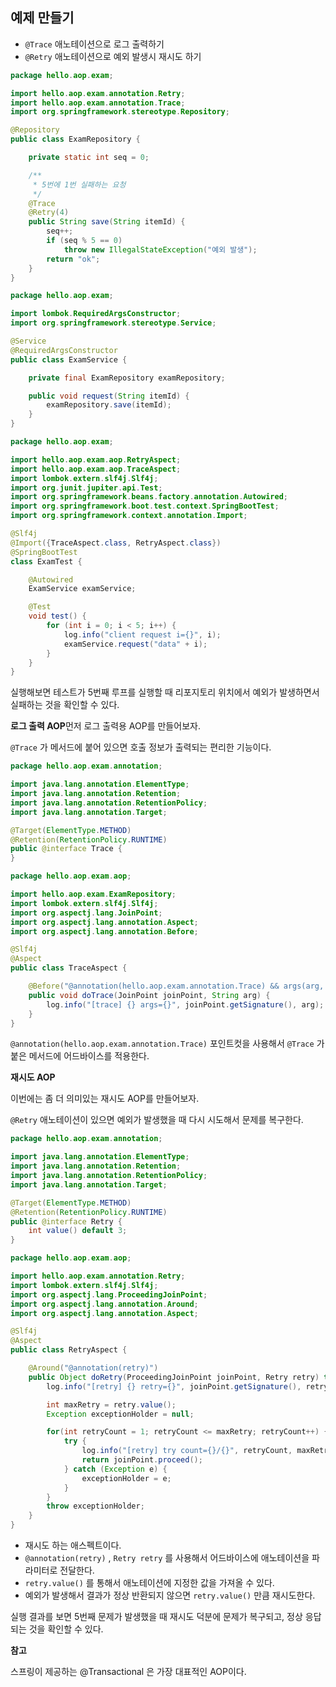 ## 예제 만들기

- `@Trace` 애노테이션으로 로그 출력하기
- `@Retry` 애노테이션으로 예외 발생시 재시도 하기

```java
package hello.aop.exam;

import hello.aop.exam.annotation.Retry;
import hello.aop.exam.annotation.Trace;
import org.springframework.stereotype.Repository;

@Repository
public class ExamRepository {

    private static int seq = 0;

    /**
     * 5번에 1번 실패하는 요청
     */
    @Trace
    @Retry(4)
    public String save(String itemId) {
        seq++;
        if (seq % 5 == 0)
            throw new IllegalStateException("예외 발생");
        return "ok";
    }
}
```

```java
package hello.aop.exam;

import lombok.RequiredArgsConstructor;
import org.springframework.stereotype.Service;

@Service
@RequiredArgsConstructor
public class ExamService {

    private final ExamRepository examRepository;

    public void request(String itemId) {
        examRepository.save(itemId);
    }
}
```

```java
package hello.aop.exam;

import hello.aop.exam.aop.RetryAspect;
import hello.aop.exam.aop.TraceAspect;
import lombok.extern.slf4j.Slf4j;
import org.junit.jupiter.api.Test;
import org.springframework.beans.factory.annotation.Autowired;
import org.springframework.boot.test.context.SpringBootTest;
import org.springframework.context.annotation.Import;

@Slf4j
@Import({TraceAspect.class, RetryAspect.class})
@SpringBootTest
class ExamTest {

    @Autowired
    ExamService examService;

    @Test
    void test() {
        for (int i = 0; i < 5; i++) {
            log.info("client request i={}", i);
            examService.request("data" + i);
        }
    }
}
```

실행해보면 테스트가 5번째 루프를 실행할 때 리포지토리 위치에서 예외가 발생하면서 실패하는 것을 확인할 수 있다.

**로그 출력 AOP**먼저 로그 출력용 AOP를 만들어보자.

`@Trace` 가 메서드에 붙어 있으면 호출 정보가 출력되는 편리한 기능이다.

```java
package hello.aop.exam.annotation;

import java.lang.annotation.ElementType;
import java.lang.annotation.Retention;
import java.lang.annotation.RetentionPolicy;
import java.lang.annotation.Target;

@Target(ElementType.METHOD)
@Retention(RetentionPolicy.RUNTIME)
public @interface Trace {
}
```

```java
package hello.aop.exam.aop;

import hello.aop.exam.ExamRepository;
import lombok.extern.slf4j.Slf4j;
import org.aspectj.lang.JoinPoint;
import org.aspectj.lang.annotation.Aspect;
import org.aspectj.lang.annotation.Before;

@Slf4j
@Aspect
public class TraceAspect {

    @Before("@annotation(hello.aop.exam.annotation.Trace) && args(arg, ..)")
    public void doTrace(JoinPoint joinPoint, String arg) {
        log.info("[trace] {} args={}", joinPoint.getSignature(), arg);
    }
}
```

`@annotation(hello.aop.exam.annotation.Trace)` 포인트컷을 사용해서 `@Trace` 가 붙은 메서드에
어드바이스를 적용한다.

**재시도 AOP**

이번에는 좀 더 의미있는 재시도 AOP를 만들어보자.

`@Retry` 애노테이션이 있으면 예외가 발생했을 때 다시 시도해서 문제를 복구한다.

```java
package hello.aop.exam.annotation;

import java.lang.annotation.ElementType;
import java.lang.annotation.Retention;
import java.lang.annotation.RetentionPolicy;
import java.lang.annotation.Target;

@Target(ElementType.METHOD)
@Retention(RetentionPolicy.RUNTIME)
public @interface Retry {
    int value() default 3;
}
```

```java
package hello.aop.exam.aop;

import hello.aop.exam.annotation.Retry;
import lombok.extern.slf4j.Slf4j;
import org.aspectj.lang.ProceedingJoinPoint;
import org.aspectj.lang.annotation.Around;
import org.aspectj.lang.annotation.Aspect;

@Slf4j
@Aspect
public class RetryAspect {

    @Around("@annotation(retry)")
    public Object doRetry(ProceedingJoinPoint joinPoint, Retry retry) throws Throwable {
        log.info("[retry] {} retry={}", joinPoint.getSignature(), retry);

        int maxRetry = retry.value();
        Exception exceptionHolder = null;

        for(int retryCount = 1; retryCount <= maxRetry; retryCount++) {
            try {
                log.info("[retry] try count={}/{}", retryCount, maxRetry);
                return joinPoint.proceed();
            } catch (Exception e) {
                exceptionHolder = e;
            }
        }
        throw exceptionHolder;
    }
}
```

- 재시도 하는 애스펙트이다.
- `@annotation(retry)` , `Retry retry` 를 사용해서 어드바이스에 애노테이션을 파라미터로 전달한다.
- `retry.value()` 를 통해서 애노테이션에 지정한 값을 가져올 수 있다.
- 예외가 발생해서 결과가 정상 반환되지 않으면 `retry.value()` 만큼 재시도한다.

실행 결과를 보면 5번째 문제가 발생했을 때 재시도 덕분에 문제가 복구되고, 정상 응답되는 것을 확인할 수
있다.

**참고**

스프링이 제공하는 @Transactional 은 가장 대표적인 AOP이다.
